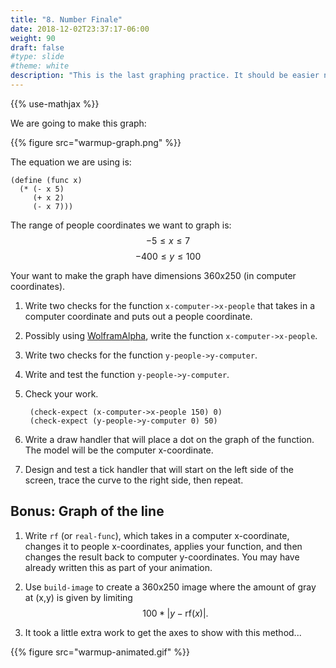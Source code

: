```yaml
---
title: "8. Number Finale"
date: 2018-12-02T23:37:17-06:00
weight: 90
draft: false
#type: slide
#theme: white
description: "This is the last graphing practice. It should be easier now that you have done all of the other ones. Do it before the project for 'scaffolding'."
---
```


{{% use-mathjax %}}

We are going to make this graph:

{{% figure src="warmup-graph.png" %}}

The equation we are using is:

	(define (func x)
	  (* (- x 5)
	     (+ x 2)
	     (- x 7)))


The range of people coordinates we want to graph is:
$$-5 \le x \le 7 $$
$$-400 \le y \le 100 $$

Your want to make the graph have dimensions 360x250 (in computer
coordinates).

1. Write two checks for the function `x-computer->x-people` that
   takes in a computer coordinate and puts out a people coordinate.
   
2. Possibly using [WolframAlpha](https://www.wolframalpha.com/), write
   the function `x-computer->x-people`.
   
3. Write two checks for the function `y-people->y-computer`.

4. Write and test the function `y-people->y-computer`.

5. Check your work.

        (check-expect (x-computer->x-people 150) 0)
		(check-expect (y-people->y-computer 0) 50)

6. Write a draw handler that will place a dot on the graph of the
   function. The model will be the computer x-coordinate.

7. Design and test a tick handler that will start on the left side of
   the screen, trace the curve to the right side, then repeat.

## Bonus: Graph of the line 

1. Write `rf` (or `real-func`), which takes in a computer x-coordinate, changes
   it to people x-coordinates, applies your function, and then changes
   the result back to computer y-coordinates. You may have already
   written this as part of your animation.
   
2. Use `build-image` to create a 360x250 image where the amount of
   gray at (x,y) is given by limiting
   $$ 100 * \left| y - \text{rf}(x) \right| . $$

3. It took a little extra work to get the axes to show with this method...

{{% figure src="warmup-animated.gif" %}}
